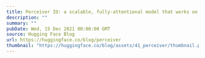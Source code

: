 ```yaml
---
title: Perceiver IO: a scalable, fully-attentional model that works on any modality
description: ""
summary: ""
pubDate: Wed, 15 Dec 2021 00:00:00 GMT
source: Hugging Face Blog
url: https://huggingface.co/blog/perceiver
thumbnail: "https://huggingface.co/blog/assets/41_perceiver/thumbnail.png"
---
```


